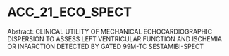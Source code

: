 # ACC_21_ECO_SPECT
Abstract: CLINICAL UTILITY OF MECHANICAL ECHOCARDIOGRAPHIC DISPERSION TO ASSESS LEFT VENTRICULAR FUNCTION AND ISCHEMIA OR INFARCTION DETECTED BY GATED 99M-TC SESTAMIBI-SPECT 

